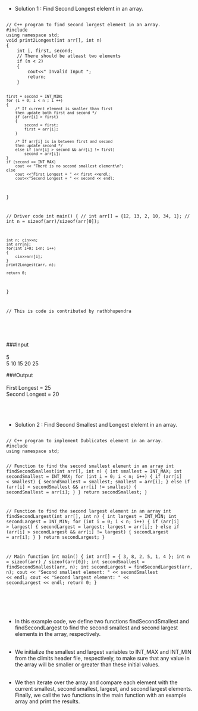 * Solution 1 : Find Second Longest elelemt in an array.

<Code language="cpp">
// C++ program to find second lorgest element in an array.
#include <bits/stdc++.h>
using namespace std;
void print2Longest(int arr[], int n)
{
	int i, first, second;
	// There should be atleast two elements
	if (n < 2)
	{
		cout<<" Invalid Input ";
		return;
	}

	first = second = INT_MIN;
	for (i = 0; i < n ; i ++)
	{
		/* If current element is smaller than first
		then update both first and second */
		if (arr[i] > first)
		{
			second = first;
			first = arr[i];
		}

		/* If arr[i] is in between first and second
		then update second */
		else if (arr[i] > second && arr[i] != first)
			second = arr[i];
	}
	if (second == INT_MAX)
		cout << "There is no second smallest element\n";
	else
		cout <<"First Longest = " << first <<endl;
		cout<<"Second Longest = " << second << endl;
}

// Driver code 
int main()
{
	// int arr[] = {12, 13, 2, 10, 34, 1};
	// int n = sizeof(arr)/sizeof(arr[0]);

	int n; cin>>n; 
	int arr[n];
	for(int i=0; i<n; i++)
	{
		cin>>arr[i];
	}
	print2Longest(arr, n);

	return 0;
}

// This is code is contributed by rathbhupendra

</Code>
<br/><br/>

###Input<br/><br/>
5<br/>
5 10 15 20 25<br/>

###Output<br/><br/>
First Longest = 25<br/>
Second Longest = 20<br/><br/><br/><br/>


* Solution 2 : Find Second Smallest and Longest elelemt in an array.<br/>

<Code language="cpp">
// C++ program to implement Dublicates element in an array.
#include <bits/stdc++.h>
using namespace std;

// Function to find the second smallest element in an array
int findSecondSmallest(int arr[], int n) {
    int smallest = INT_MAX;
    int secondSmallest = INT_MAX;
    for (int i = 0; i < n; i++) {
        if (arr[i] < smallest) {
            secondSmallest = smallest;
            smallest = arr[i];
        }
        else if (arr[i] < secondSmallest && arr[i] != smallest) {
            secondSmallest = arr[i];
        }
    }
    return secondSmallest;
}

// Function to find the second largest element in an array
int findSecondLargest(int arr[], int n) {
    int largest = INT_MIN;
    int secondLargest = INT_MIN;
    for (int i = 0; i < n; i++) {
        if (arr[i] > largest) {
            secondLargest = largest;
            largest = arr[i];
        }
        else if (arr[i] > secondLargest && arr[i] != largest) {
            secondLargest = arr[i];
        }
    }
    return secondLargest;
}

// Main function
int main() {
    int arr[] = { 3, 8, 2, 5, 1, 4 };
    int n = sizeof(arr) / sizeof(arr[0]);
    int secondSmallest = findSecondSmallest(arr, n);
    int secondLargest = findSecondLargest(arr, n);
    cout << "Second smallest element: " << secondSmallest << endl;
    cout << "Second largest element: " << secondLargest << endl;
    return 0;
}


</Code><br/><br/>


* In this example code, we define two functions findSecondSmallest and findSecondLargest to find the second smallest and second largest elements in the array, respectively.<br/><br/>

 * We initialize the smallest and largest variables to INT_MAX and INT_MIN from the climits header file, respectively, to make sure that any value in the array will be smaller or greater than these initial values. <br/><br/>
 
 * We then iterate over the array and compare each element with the current smallest, second smallest, largest, and second largest elements. Finally, we call the two functions in the main function with an example array and print the results.<br/><br/>

<br/><br/>